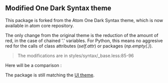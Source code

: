 ## Modified One Dark Syntax theme

This package is forked from the Atom One Dark Syntax theme, which is now available in atom core repository.

The only change from the original theme is the reduction of the amount of red, in the case of chained '.' variables.
For Python, this means no aggresive red for the calls of class attributes (_self.attr_) or packages (_np.empty(.)_).
> The modifications are in styles/syntax/\_base.less:85-96

Here will be a comparison :



The package is still matching the [UI theme](https://atom.io/themes/one-dark-ui).
